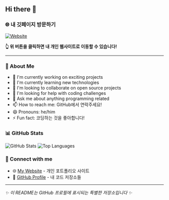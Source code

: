 ## Hi there 👋

### 🌐 내 깃페이지 방문하기
[![Website](https://img.shields.io/badge/Website-qqpmzz.github.io-blue?style=for-the-badge&logo=github&logoColor=white)](https://qqpmzz.github.io/)

**👆 위 버튼을 클릭하면 내 개인 웹사이트로 이동할 수 있습니다!**

---

### 🚀 About Me

- 🔭 I'm currently working on exciting projects
- 🌱 I'm currently learning new technologies
- 👯 I'm looking to collaborate on open source projects
- 🤔 I'm looking for help with coding challenges
- 💬 Ask me about anything programming related
- 📫 How to reach me: GitHub에서 연락주세요!
- 😄 Pronouns: he/him
- ⚡ Fun fact: 코딩하는 것을 좋아합니다!

### 📊 GitHub Stats
![GitHub Stats](https://github-readme-stats.vercel.app/api?username=qqpmzz&show_icons=true&theme=radical)
![Top Languages](https://github-readme-stats.vercel.app/api/top-langs/?username=qqpmzz&layout=compact&theme=radical)

### 🔗 Connect with me
- 🌐 [My Website](https://qqpmzz.github.io/) - 개인 포트폴리오 사이트
- 💼 [GitHub Profile](https://github.com/qqpmzz) - 내 코드 저장소들

---

*✨ 이 README는 GitHub 프로필에 표시되는 특별한 저장소입니다 ✨*
<!--
**qqpmzz/qqpmzz** is a ✨ _special_ ✨ repository because its `README.md` (this file) appears on your GitHub profile.

Here are some ideas to get you started:

- 🔭 I’m currently working on ...
- 🌱 I’m currently learning ...
- 👯 I’m looking to collaborate on ...
- 🤔 I’m looking for help with ...
- 💬 Ask me about ...
- 📫 How to reach me: ...
- 😄 Pronouns: ...
- ⚡ Fun fact: ...
-->
